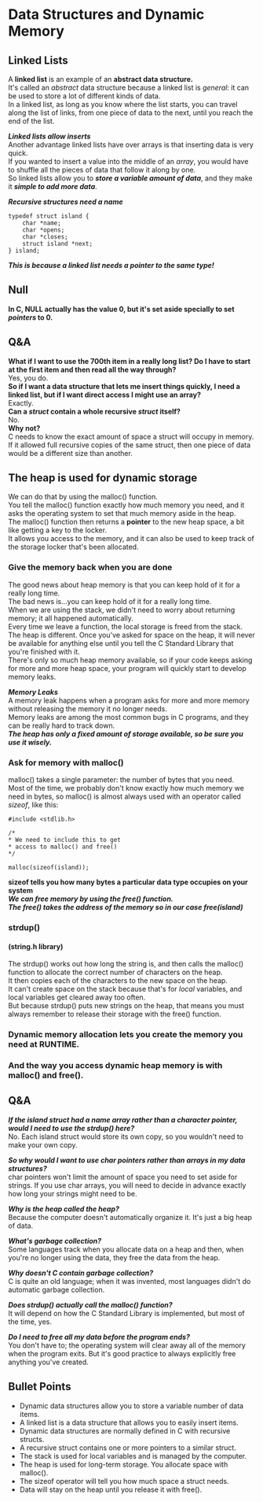 # Data Structures and Dynamic Memory

## Linked Lists
A **linked list** is an example of an **abstract data structure.**  
It's called an *abstract* data structure because a linked list is *general*: it can be used to store a lot of different kinds of data.  
In a linked list, as long as you know where the list starts, you can travel along the list of links, from one piece of data
to the next, until you reach the end of the list.  

***Linked lists allow inserts***  
Another advantage linked lists have over arrays is that inserting data is very quick.  
If you wanted to insert a value into the middle of an *array*, you would have to shuffle all the pieces of data that follow
it along by one.  
So linked lists allow you to ***store a variable amount of data***, and they make it ***simple to add more data***.  

***Recursive structures need a name***
```
typedef struct island {
    char *name;
    char *opens;
    char *closes;
    struct island *next;
} island;
```
***This is because a linked list needs a pointer to the same type!***

## Null
**In C, NULL actually has the value 0, but it's set aside specially to set *pointers* to 0.**  

## Q&A
**What if I want to use the 700th item in a really long list? Do I have to start at the first item and then read all the way through?**  
Yes, you do.  
**So if I want a data structure that lets me insert things quickly, I need a linked list, but if I want direct access I might use an array?**  
Exactly.  
**Can a *struct* contain a whole recursive *struct* itself?**  
No.  
**Why not?**  
C needs to know the exact amount of space a struct will occupy in memory.  
If it allowed full recursive copies of the same struct, then one piece of data would be a different size than another.  

## The heap is used for dynamic storage
We can do that by using the malloc() function.  
You tell the malloc() function exactly how much memory you need, and it asks the operating system to set that much memory aside in the heap.  
The malloc() function then returns a **pointer** to the new heap space, a bit like getting a key to the locker.  
It allows you access to the memory, and it can also be used to keep track of the storage locker that's been allocated.  

### Give the memory back when you are done
The good news about heap memory is that you can keep hold of it for a really long time.  
The bad news is...you can keep hold of it for a really long time.  
When we are using the stack, we didn't need to worry about returning memory; it all happened automatically.  
Every time we leave a function, the local storage is freed from the stack.  
The heap is different. Once you've asked for space on the heap, it will never be available
for anything else until you tell the C Standard Library that you're finished with it.  
There's only so much heap memory available, so if your code keeps asking for more and more heap space, your program will quickly
start to develop memory leaks.

***Memory Leaks***  
A memory leak happens when a program asks for more and more memory without releasing the memory it no longer needs.  
Memory leaks are among the most common bugs in C programs, and they can be really hard to track down.  
***The heap has only a fixed amount of storage available, so be sure you use it wisely.***  

### Ask for memory with malloc()
malloc() takes a single parameter: the number of bytes that you need.  
Most of the time, we probably don't know exactly how much memory we need in bytes, so malloc() is almost always used with 
an operator called *sizeof*, like this:

```
#include <stdlib.h>
 
/*
* We need to include this to get 
* access to malloc() and free()
*/

malloc(sizeof(island));
```
**sizeof tells you how many bytes a particular data type occupies on your system**  
***We can free memory by using the free() function.  
The free() takes the address of the memory so in our case free(island)***

### strdup()
#### (string.h library)  
The strdup() works out how long the string is, and then calls the malloc() function to allocate the correct number of characters on the heap.  
It then copies each of the characters to the new space on the heap.  
It can't create space on the stack because that's for *local* variables, and local variables get cleared away too often.  
But because strdup() puts new strings on the heap, that means you must always remember to release their storage with the free() function.  

### Dynamic memory allocation lets you create the memory you need at RUNTIME.
### And the way you access dynamic heap memory is with malloc() and free().
## Q&A
***If the island struct had a name array rather than a character pointer, would I need to use the strdup() here?***  
No. Each island struct would store its own copy, so you wouldn't need to make your own copy.

***So why would I want to use *char* pointers rather than arrays in my data structures?***  
char pointers won't limit the amount of space you need to set aside for strings. If you use char arrays, you will need to decide in advance exactly how long your strings might need to be.

***Why is the heap called the heap?***  
Because the computer doesn't automatically organize it. It's just a big heap of data.

***What's garbage collection?***  
Some languages track when you allocate data on a heap and then, when you're no longer using the data, they free the data from the heap.  

***Why doesn't C contain garbage collection?***  
C is quite an old language; when it was invented, most languages didn't do automatic garbage collection.  

***Does *strdup()* actually call the *malloc()* function?***  
It will depend on how the C Standard Library is implemented, but most of the time, yes.  

***Do I need to free all my data before the program ends?***  
You don't have to; the operating system will clear away all of the memory when the program exits.
But it's good practice to always explicitly free anything you've created.

## Bullet Points

 - Dynamic data structures allow you to store a variable number of data items.
 - A linked list is a data structure that allows you to easily insert items.
 - Dynamic data structures are normally defined in C with recursive structs.
 - A recursive struct contains one or more pointers to a similar struct.
 - The stack is used for local variables and is managed by the computer.
 - The heap is used for long-term storage. You allocate space with malloc().
 - The sizeof operator will tell you how much space a struct needs.
 - Data will stay on the heap until you release it with free().
